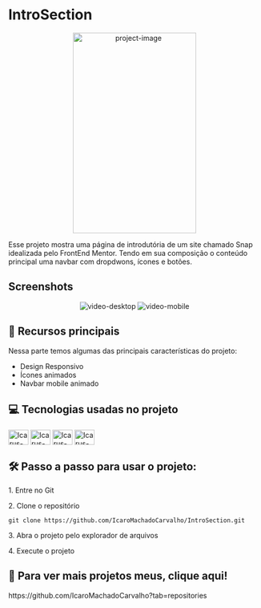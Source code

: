 <h1>IntroSection</h1>

<p align="center"><img src="https://github.com/IcaroMachadoCarvalho/IntroSection/assets/133804302/18a1634a-3a58-4b85-8638-f60ceeb5b254" alt="project-image" width="70%" height="400/"></p>

<p id="description">Esse projeto mostra uma página de introdutória de um site chamado Snap idealizada pelo FrontEnd Mentor. Tendo em sua composição o conteúdo principal uma navbar com dropdwons, ícones e botões.</p>

<h2>Screenshots</h2>
<div align="center">

<img src="https://github.com/IcaroMachadoCarvalho/IntroSection/assets/133804302/7449c6f2-c1c1-40b3-98fc-06fdf8480ccf" alt="video-desktop">
<img src="https://github.com/IcaroMachadoCarvalho/IntroSection/assets/133804302/179f9450-11b5-4a40-a876-ab0d9509a49e" alt="video-mobile">    
<!-- ![video-version-desktop-snap1-ezgif com-video-to-gif-converter](https://github.com/IcaroMachadoCarvalho/IntroSection/assets/133804302/7449c6f2-c1c1-40b3-98fc-06fdf8480ccf)
![video-version-mobile-snap1-ezgif com-video-to-gif-converter](https://github.com/IcaroMachadoCarvalho/IntroSection/assets/133804302/179f9450-11b5-4a40-a876-ab0d9509a49e) -->
</div>

<h2>🧐 Recursos principais</h2>

Nessa parte temos algumas das principais características do projeto:

*   Design Responsivo
*   Ícones animados
*   Navbar mobile animado

<h2>💻 Tecnologias usadas no projeto</h2>

<div style="display:inline_block; margin-top: 20px">
  <img align="center" alt="Icarus-HTML" height="30" width="40" src="https://cdn.jsdelivr.net/gh/devicons/devicon/icons/html5/html5-original.svg">
  <img align="center" alt="Icarus-CSS" height="30" width="40" src="https://cdn.jsdelivr.net/gh/devicons/devicon/icons/css3/css3-original.svg">
  <img align="center" alt="Icarus-JS" height="30" width="40" src="https://cdn.jsdelivr.net/gh/devicons/devicon/icons/javascript/javascript-original.svg">
 <img align="center" alt="Icarus-Git" height="30" width="40" src="https://cdn.jsdelivr.net/gh/devicons/devicon@latest/icons/git/git-original.svg" />
          
</div>

<h2>🛠️ Passo a passo para usar o projeto:</h2>

<p>1. Entre no Git</p>

<p>2. Clone o repositório</p>

```
git clone https://github.com/IcaroMachadoCarvalho/IntroSection.git
```

<p>3. Abra o projeto pelo explorador de arquivos</p>

<p>4. Execute o projeto</p>


<h2>🚀 Para ver mais projetos meus, clique aqui!</h2>
https://github.com/IcaroMachadoCarvalho?tab=repositories
